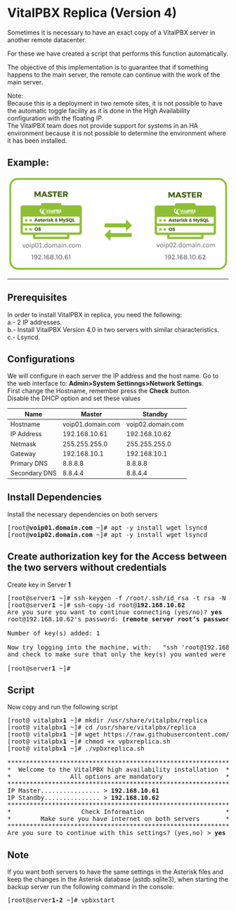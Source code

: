 VitalPBX Replica (Version 4)
=====
Sometimes it is necessary to have an exact copy of a VitalPBX server in another remote datacenter.<br>

For these we have created a script that performs this function automatically.<br>

The objective of this implementation is to guarantee that if something happens to the main server, the remote can continue with the work of the main server.<br>

Note:<br>
Because this is a deployment in two remote sites, it is not possible to have the automatic toggle facility as it is done in the High Availability configuration with the floating IP.<br>
The VitalPBX team does not provide support for systems in an HA environment because it is not possible to determine the environment where it has been installed.

## Example:<br>
![VitalPBX HA](https://github.com/VitalPBX/vitalpbx_replica/blob/main/HAReplica2Servers.png)

-----------------
## Prerequisites
In order to install VitalPBX in replica, you need the following:<br>
a.- 2 IP addresses.<br>
b.- Install VitalPBX Version 4.0 in two servers with similar characteristics.<br>
c.- Lsyncd.

## Configurations
We will configure in each server the IP address and the host name. Go to the web interface to: <strong>Admin>System Settinngs>Network Settings</strong>.<br>
First change the Hostname, remember press the <strong>Check</strong> button.<br>
Disable the DHCP option and set these values<br>

| Name          | Master                 | Standby               |
| ------------- | ---------------------- | --------------------- |
| Hostname      | voip01.domain.com      | voip02.domain.com     |
| IP Address    | 192.168.10.61          | 192.168.10.62         |
| Netmask       | 255.255.255.0          | 255.255.255.0         |
| Gateway       | 192.168.10.1           | 192.168.10.1          |
| Primary DNS   | 8.8.8.8                | 8.8.8.8               |
| Secondary DNS | 8.8.4.4                | 8.8.4.4               |

## Install Dependencies
Install the necessary dependencies on both servers<br>
<pre>
[root@<strong>voip01.domain.com</strong> ~]# apt -y install wget lsyncd
[root@<strong>voip02.domain.com</strong> ~]# apt -y install wget lsyncd
</pre>

## Create authorization key for the Access between the two servers without credentials

Create key in Server <strong>1</strong>
<pre>
[root@server<strong>1</strong> ~]# ssh-keygen -f /root/.ssh/id_rsa -t rsa -N '' >/dev/null
[root@server<strong>1</strong> ~]# ssh-copy-id root@<strong>192.168.10.62</strong>
Are you sure you want to continue connecting (yes/no)? <strong>yes</strong>
root@192.168.10.62's password: <strong>(remote server root’s password)</strong>

Number of key(s) added: 1

Now try logging into the machine, with:   "ssh 'root@192.168.10.62'"
and check to make sure that only the key(s) you wanted were added. 

[root@server<strong>1</strong> ~]#
</pre>

## Script
Now copy and run the following script<br>
<pre>
[root@ vitalpbx<strong>1</strong> ~]# mkdir /usr/share/vitalpbx/replica
[root@ vitalpbx<strong>1</strong> ~]# cd /usr/share/vitalpbx/replica
[root@ vitalpbx<strong>1</strong> ~]# wget https://raw.githubusercontent.com/VitalPBX/vitalpbx_replica_v4/master/vpbxreplica.sh
[root@ vitalpbx<strong>1</strong> ~]# chmod +x vpbxreplica.sh
[root@ vitalpbx<strong>1</strong> ~]# ./vpbxreplica.sh

************************************************************
*  Welcome to the VitalPBX high availability installation  *
*                All options are mandatory                 *
************************************************************
IP Master................ > <strong>192.168.10.61</strong>
IP Standby............... > <strong>192.168.10.62</strong>
************************************************************
*                   Check Information                      *
*        Make sure you have internet on both servers       *
************************************************************
Are you sure to continue with this settings? (yes,no) > <strong>yes</strong>
</pre>

## Note
If you want both servers to have the same settings in the Asterisk files and keep the changes in the Asterisk database (astdb.sqlite3), when starting the backup server run the following command in the console:<br>
<pre>
[root@server<strong>1-2</strong> ~]# vpbxstart
</pre>

